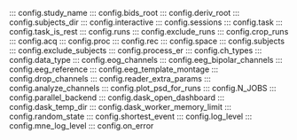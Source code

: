 ::: config.study_name
::: config.bids_root
::: config.deriv_root
::: config.subjects_dir
::: config.interactive
::: config.sessions
::: config.task
::: config.task_is_rest
::: config.runs
::: config.exclude_runs
::: config.crop_runs
::: config.acq
::: config.proc
::: config.rec
::: config.space
::: config.subjects
::: config.exclude_subjects
::: config.process_er
::: config.ch_types
::: config.data_type
::: config.eog_channels
::: config.eeg_bipolar_channels
::: config.eeg_reference
::: config.eeg_template_montage
::: config.drop_channels
::: config.reader_extra_params
::: config.analyze_channels
::: config.plot_psd_for_runs
::: config.N_JOBS
::: config.parallel_backend
::: config.dask_open_dashboard
::: config.dask_temp_dir
::: config.dask_worker_memory_limit
::: config.random_state
::: config.shortest_event
::: config.log_level
::: config.mne_log_level
::: config.on_error
